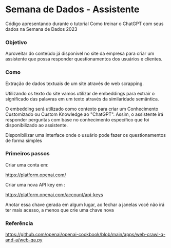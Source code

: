 # Semana de Dados - Assistente


Código apresentando durante o tutorial Como treinar o ChatGPT com seus dados na Semana de Dados 2023


### Objetivo

Aproveitar do conteúdo já disponível no site da empresa para criar um assistente que possa responder questionamentos dos usuários e clientes.

### Como

Extração de dados textuais de um site através de web scrapping.

Utilizando os texto do site vamos utilizar de embeddings para extrair o significado das palavras em um texto através da similaridade semântica.

O embedding será utilizado como contexto para criar um Conhecimento Customizado ou Custom Knowledge ao "ChatGPT". Assim, o assistente irá responder perguntas com base no conhecimento específico que foi disponibilizado ao assistente.

Disponibilizar uma interface onde o usuário pode fazer os questionamentos de forma simples


### Primeiros passos

Criar uma conta em:

https://platform.openai.com/

Criar uma nova API key em :

https://platform.openai.com/account/api-keys

Anotar essa chave gerada em algum lugar, ao fechar a janelas você não irá ter mais acesso, a menos que crie uma chave nova

### Referência

https://github.com/openai/openai-cookbook/blob/main/apps/web-crawl-q-and-a/web-qa.py
